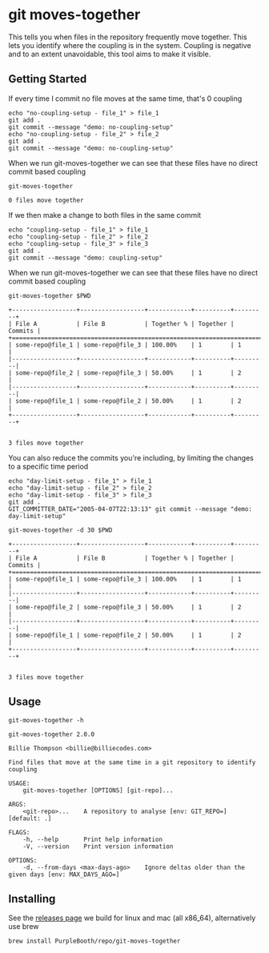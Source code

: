 # git moves-together

This tells you when files in the repository frequently move together.
This lets you identify where the coupling is in the system. Coupling is
negative and to an extent unavoidable, this tool aims to make it
visible.

## Getting Started

If every time I commit no file moves at the same time, that's 0 coupling

``` shell,script(name="no-coupling-setup",expected_exit_code=0)
echo "no-coupling-setup - file_1" > file_1
git add .
git commit --message "demo: no-coupling-setup"
echo "no-coupling-setup - file_2" > file_2
git add .
git commit --message "demo: no-coupling-setup"
```

When we run git-moves-together we can see that these files have no
direct commit based coupling

``` shell,script(name="no-coupling",expected_exit_code=0)
git-moves-together
```

``` text,verify(script_name="no-coupling",stream=stdout)
0 files move together
```

If we then make a change to both files in the same commit

``` shell,script(name="coupling-setup",expected_exit_code=0)
echo "coupling-setup - file_1" > file_1
echo "coupling-setup - file_2" > file_2
echo "coupling-setup - file_3" > file_3
git add .
git commit --message "demo: coupling-setup"
```

When we run git-moves-together we can see that these files have no
direct commit based coupling

``` shell,script(name="coupling",expected_exit_code=0)
git-moves-together $PWD
```

``` text,verify(script_name="coupling",stream=stdout)
+------------------+------------------+------------+----------+---------+
| File A           | File B           | Together % | Together | Commits |
+=======================================================================+
| some-repo@file_1 | some-repo@file_3 | 100.00%    | 1        | 1       |
|------------------+------------------+------------+----------+---------|
| some-repo@file_2 | some-repo@file_3 | 50.00%     | 1        | 2       |
|------------------+------------------+------------+----------+---------|
| some-repo@file_1 | some-repo@file_2 | 50.00%     | 1        | 2       |
+------------------+------------------+------------+----------+---------+


3 files move together
```

You can also reduce the commits you're including, by limiting the
changes to a specific time period

``` shell,script(name="day-limit-setup",expected_exit_code=0)
echo "day-limit-setup - file_1" > file_1
echo "day-limit-setup - file_2" > file_2
echo "day-limit-setup - file_3" > file_3
git add .
GIT_COMMITTER_DATE="2005-04-07T22:13:13" git commit --message "demo: day-limit-setup"
```

``` shell,script(name="day-limit",expected_exit_code=0)
git-moves-together -d 30 $PWD
```

``` text,verify(script_name="day-limit",stream=stdout)
+------------------+------------------+------------+----------+---------+
| File A           | File B           | Together % | Together | Commits |
+=======================================================================+
| some-repo@file_1 | some-repo@file_3 | 100.00%    | 1        | 1       |
|------------------+------------------+------------+----------+---------|
| some-repo@file_2 | some-repo@file_3 | 50.00%     | 1        | 2       |
|------------------+------------------+------------+----------+---------|
| some-repo@file_1 | some-repo@file_2 | 50.00%     | 1        | 2       |
+------------------+------------------+------------+----------+---------+


3 files move together
```

## Usage

``` shell,script(name="help",expected_exit_code=0)
git-moves-together -h
```

``` text,verify(script_name="help",stream=stdout)
git-moves-together 2.0.0

Billie Thompson <billie@billiecodes.com>

Find files that move at the same time in a git repository to identify coupling

USAGE:
    git-moves-together [OPTIONS] [git-repo]...

ARGS:
    <git-repo>...    A repository to analyse [env: GIT_REPO=] [default: .]

FLAGS:
    -h, --help       Print help information
    -V, --version    Print version information

OPTIONS:
    -d, --from-days <max-days-ago>    Ignore deltas older than the given days [env: MAX_DAYS_AGO=]
```

## Installing

See the [releases
page](https://github.com/PurpleBooth/ellipsis/releases/latest) we build
for linux and mac (all x86_64), alternatively use brew

``` shell,skip()
brew install PurpleBooth/repo/git-moves-together
```
